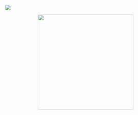 ![](https://komarev.com/ghpvc/?username=XJMI&color=5865F2&style=flat-square)
<p align="center"><img src="https://media.tenor.com/5_qVCikSYmEAAAAd/roblox.gif" width="300"/> </p>

